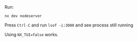 Run:

```
nx dev nodeserver
```

Press `Ctrl-C` and run `lsof -i:3000` and see process still running

Using `NX_TUI=false` works.
